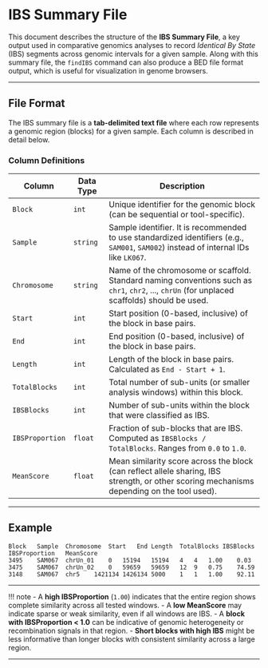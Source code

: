 # IBS Summary File

This document describes the structure of the **IBS Summary File**, a key output used in comparative genomics analyses to record *Identical By State* (IBS) segments across genomic intervals for a given sample. Along with this summary file, the `findIBS` command can also produce a BED file format output, which is useful for visualization in genome browsers.

---

## File Format

The IBS summary file is a **tab-delimited text file** where each row represents a genomic region (blocks) for a given sample. Each column is described in detail below.

### Column Definitions

| Column         | Data Type | Description |
|----------------|------------|-------------|
| `Block`        | `int`      | Unique identifier for the genomic block (can be sequential or tool-specific). |
| `Sample`       | `string`   | Sample identifier. It is recommended to use standardized identifiers (e.g., `SAM001`, `SAM002`) instead of internal IDs like `LK067`. |
| `Chromosome`   | `string`   | Name of the chromosome or scaffold. Standard naming conventions such as `chr1`, `chr2`, ..., `chrUn` (for unplaced scaffolds) should be used. |
| `Start`        | `int`      | Start position (0-based, inclusive) of the block in base pairs. |
| `End`          | `int`      | End position (0-based, inclusive) of the block in base pairs. |
| `Length`       | `int`      | Length of the block in base pairs. Calculated as `End - Start + 1`. |
| `TotalBlocks`  | `int`      | Total number of sub-units (or smaller analysis windows) within this block. |
| `IBSBlocks`    | `int`      | Number of sub-units within the block that were classified as IBS. |
| `IBSProportion`| `float`    | Fraction of sub-blocks that are IBS. Computed as `IBSBlocks / TotalBlocks`. Ranges from `0.0` to `1.0`. |
| `MeanScore`    | `float`    | Mean similarity score across the block (can reflect allele sharing, IBS strength, or other scoring mechanisms depending on the tool used). |

---

## Example

```text
Block	Sample	Chromosome	Start	End	Length	TotalBlocks	IBSBlocks	IBSProportion	MeanScore
3495	SAM067	chrUn_01	0	15194	15194	4	4	1.00	0.03
3475	SAM067	chrUn_02	0	59659	59659	12	9	0.75	74.59
3148	SAM067	chr5	1421134	1426134	5000	1	1	1.00	92.11
```

---

!!! note
    - A **high IBSProportion** (`1.00`) indicates that the entire region shows complete similarity across all tested windows.
    - A **low MeanScore** may indicate sparse or weak similarity, even if all windows are IBS.
    - A **block with IBSProportion < 1.0** can be indicative of genomic heterogeneity or recombination signals in that region.
    - **Short blocks with high IBS** might be less informative than longer blocks with consistent similarity across a large region.

---